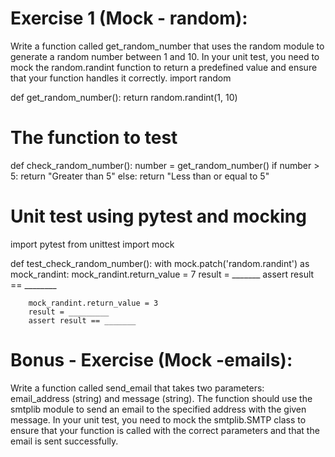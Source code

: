 # Exercise 1 (Mock - random):
Write a function called get_random_number that uses the random module to generate a random number between 1 and 10.
In your unit test, you need to mock the random.randint function to return a predefined value and ensure that your function handles it correctly.
import random

def get_random_number():
    return random.randint(1, 10)

# The function to test
def check_random_number():
    number = get_random_number()
    if number > 5:
        return "Greater than 5"
    else:
        return "Less than or equal to 5"

# Unit test using pytest and mocking
import pytest
from unittest import mock

def test_check_random_number():
    with mock.patch('random.randint') as mock_randint:
        mock_randint.return_value = 7
        result = _______
        assert result == ________

        mock_randint.return_value = 3
        result = _________
        assert result == _______


# Bonus - Exercise (Mock -emails):
Write a function called send_email that takes two parameters: email_address (string) and message (string).
The function should use the smtplib module to send an email to the specified address with the given message.
In your unit test, you need to mock the smtplib.SMTP class to ensure that your function is called with the correct parameters and that the email is sent successfully.
